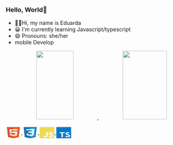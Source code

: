 ### Hello, World👋


- 🐱‍🐉Hi, my name is Eduarda
- 😀 I'm currently learning Javascript/typescript
- 😄 Pronouns: she/her
- mobile Develop

<div align="center">
  <a href="https://github.com/Eduarda-Maria">
  <img height="180em" width="44%" src="https://github-readme-stats.vercel.app/api?username=eduarda-maria&show_icons=false&theme=radical&include_all_commits=true&count_private=true"/>
  <img height="180em" width="48%"src="https://github-readme-stats.vercel.app/api/top-langs/?username=eduarda-maria&layout=compact&langs_count=7&theme=radical"/>
 
         
</div>
 <div style="display: inline_block"><br>
  <img align="center" alt="Eduarda-HTML" height="30" width="40" src="https://raw.githubusercontent.com/devicons/devicon/master/icons/html5/html5-original.svg">
  <img align="center" alt="Eduarda-CSS" height="30" width="40" src="https://raw.githubusercontent.com/devicons/devicon/master/icons/css3/css3-original.svg">
  <img align="center" alt="Eduarda-Js" height="30" width="40" src="https://raw.githubusercontent.com/devicons/devicon/master/icons/javascript/javascript-plain.svg">
  <img align="center" alt="Eduarda-Ts" height="30" width="40" src="https://raw.githubusercontent.com/devicons/devicon/master/icons/typescript/typescript-plain.svg">
</div>
  
